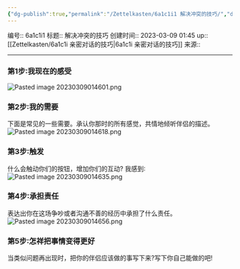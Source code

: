 ```yaml
---
{"dg-publish":true,"permalink":"/Zettelkasten/6a1c1i1 解决冲突的技巧/","dgPassFrontmatter":true}
---
```


编号:: 6a1c1i1
标题:: 解决冲突的技巧
创建时间:: 2023-03-09 01:45
up:: [[Zettelkasten/6a1c1i 亲密对话的技巧\|6a1c1i 亲密对话的技巧]]
来源:: 

---
### 第1步∶我现在的感受
![Pasted image 20230309014601.png](/img/user/attachment/Pasted%20image%2020230309014601.png)

### 第2步∶我的需要
下面是常见的一些需要。承认你那时的所有感觉，共情地倾听伴侣的描述。
![Pasted image 20230309014618.png](/img/user/attachment/Pasted%20image%2020230309014618.png)

### 第3步∶触发
什么会触动你们的按钮，增加你们的互动?
我感到∶
![Pasted image 20230309014635.png](/img/user/attachment/Pasted%20image%2020230309014635.png)

### 第4步∶承担责任
表达出你在这场争吵或者沟通不善的经历中承担了什么责任。
![Pasted image 20230309014656.png](/img/user/attachment/Pasted%20image%2020230309014656.png)

### 第5步∶怎祥把事情变得更好
当类似问题再出现时，把你的伴侣应该做的事写下来?写下你自己能做的吧!

